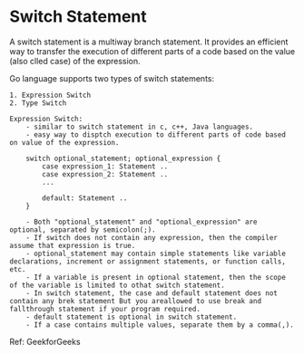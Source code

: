 Switch Statement 
================
A switch statement is a multiway branch statement. It provides an efficient way to transfer the execution of different parts of a code based on the value (also clled case) of the expression. 

Go language supports two types of switch statements:

    1. Expression Switch 
    2. Type Switch

    Expression Switch: 
        - similar to switch statement in c, c++, Java languages. 
        - easy way to disptch execution to different parts of code based on value of the expression. 

        switch optional_statement; optional_expression {
            case expression_1: Statement ..
            case expression_2: Statement ..
            ...

            default: Statement ..
        }

        - Both "optional_statement" and "optional_expression" are optional, separated by semicolon(;).
        - If switch does not contain any expression, then the compiler assume that expression is true. 
        - optional_statement may contain simple statements like variable declarations, increment or assignment statements, or function calls, etc.
        - If a variable is present in optional statement, then the scope of the variable is limited to othat switch statement.
        - In switch statement, the case and default statement does not contain any brek statement But you areallowed to use break and fallthrough statement if your program required. 
        - default statement is optional in switch statement. 
        - If a case contains multiple values, separate them by a comma(,). 
        

Ref: GeekforGeeks